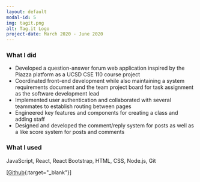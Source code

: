 ```yaml
---
layout: default
modal-id: 5
img: tagit.png
alt: Tag.it Logo
project-date: March 2020 - June 2020
---
```


### What I did
- Developed a question-answer forum web application inspired by the Piazza platform as a UCSD CSE 110 course project
- Coordinated front-end development while also maintaining a system requirements document and the team project board for task assignment as the software development lead
- Implemented user authentication and collaborated with several teammates to establish routing between pages
- Engineered key features and components for creating a class and adding staff
- Designed and developed the comment/reply system for posts as well as a like score system for posts and comments

### What I used
JavaScript, React, React Bootstrap, HTML, CSS, Node.js, Git

[[Github](https://github.com/chanhenry54/tag.it){:target="_blank"}]